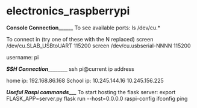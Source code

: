 # electronics_raspberrypi

__________Console Connection________________
To see available ports:
ls /dev/cu.*

To connect in (try one of these with the N replaced)
screen /dev/cu.SLAB_USBtoUART 115200
screen /dev/cu.usbserial-NNNN 115200

username: pi


_________SSH Connection_________________
ssh pi@current ip address

home ip: 192.168.86.168
School ip: 10.245.144.16
10.245.156.225



_______Useful Raspi commands__________
To start hosting the flask server:
    export FLASK_APP=server.py
    flask run --host=0.0.0.0
raspi-config
ifconfig
ping
